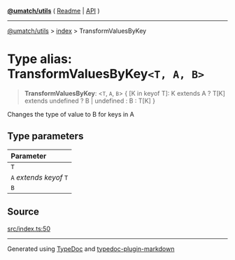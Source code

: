 [**@umatch/utils**](../../README.md) ( [Readme](../../README.md) \| [API](../../API.md) )

---

[@umatch/utils](../../API.md) > [index](../README.md) > TransformValuesByKey

# Type alias: TransformValuesByKey`<T, A, B>`

> **TransformValuesByKey**: \<`T`, `A`, `B`\> \{ [K in keyof T]: K extends A ? T[K] extends undefined ? B \| undefined : B : T[K] }

Changes the type of value to B for keys in A

## Type parameters

| Parameter                 |
| :------------------------ |
| `T`                       |
| `A` _extends_ _keyof_ `T` |
| `B`                       |

## Source

[src/index.ts:50](https://github.com/umatch-oficial/utils/blob/00cf87f/src/index.ts#L50)

---

Generated using [TypeDoc](https://typedoc.org/) and [typedoc-plugin-markdown](https://www.npmjs.com/package/typedoc-plugin-markdown)
